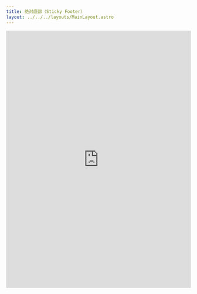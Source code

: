 ```yaml
---
title: 绝对底部（Sticky Footer）
layout: ../../../layouts/MainLayout.astro
---
```


<iframe height="700" style="width: 100%;" scrolling="no" title="绝对底部（Sticky Footer）" src="https://codepen.io/javascriptfield/embed/ZExbvmM?default-tab=result" frameborder="no" loading="lazy" allowtransparency="true" allowfullscreen="true">
  See the Pen <a href="https://codepen.io/javascriptfield/pen/ZExbvmM">
  绝对底部（Sticky Footer）</a> by ye (<a href="https://codepen.io/javascriptfield">@javascriptfield</a>)
  on <a href="https://codepen.io">CodePen</a>.
</iframe>

